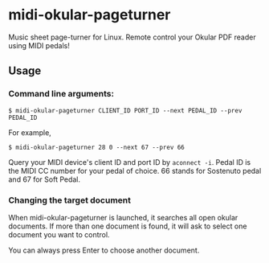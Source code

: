 # midi-okular-pageturner

Music sheet page-turner for Linux. Remote control your Okular PDF reader using MIDI pedals!

## Usage

### Command line arguments:

```
$ midi-okular-pageturner CLIENT_ID PORT_ID --next PEDAL_ID --prev PEDAL_ID
```

For example,
```
$ midi-okular-pageturner 28 0 --next 67 --prev 66
```

Query your MIDI device's client ID and port ID by `aconnect -i`.
Pedal ID is the MIDI CC number for your pedal of choice.
66 stands for Sostenuto pedal and 67 for Soft Pedal.

### Changing the target document

When midi-okular-pageturner is launched, it searches all open okular documents. If more than
one document is found, it will ask to select one document you want to control.

You can always press Enter to choose another document.
